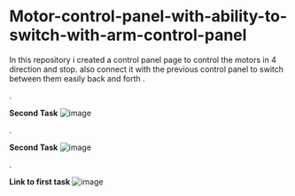 # Motor-control-panel-with-ability-to-switch-with-arm-control-panel
In this repository i created a control panel page to control the motors in 4 direction and stop. also connect it with the previous control panel to switch between them easily back and forth .

.

**Second Task**
![image](https://user-images.githubusercontent.com/5675794/125194563-89194200-e25a-11eb-8206-80a1405e9952.png)


.


**Second Task**
![image](https://user-images.githubusercontent.com/5675794/125194568-8cacc900-e25a-11eb-81f2-06726f89c884.png)

.


**Link to first task**
![image](https://user-images.githubusercontent.com/5675794/125194569-8f0f2300-e25a-11eb-90af-95dee54f5a17.png)
